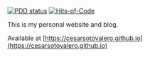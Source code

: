 
[![PDD status](https://www.0pdd.com/svg?name=cesarsotovalero/cesarsotovalero.github.io)](https://www.0pdd.com/p?name=cesarsotovalero/cesarsotovalero.github.io)
[![Hits-of-Code](https://hitsofcode.com/github/cesarsotovalero/cesarsotovalero.github.io)](https://hitsofcode.com/view/github/cesarsotovalero/cesarsotovalero.github.io)

This is my personal website and blog.

Available at
[https://cesarsotovalero.github.io](https://cesarsotovalero.github.io)
